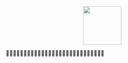 <div id="header" align="center">
   <img src="https://media.giphy.com/media/v1.Y2lkPTc5MGI3NjExbXh6dXJzajloN3k2djd2MW5hbXpkMWtsa3VtNHZ6MjZqMnlzMHhjNiZlcD12MV9pbnRlcm5hbF9naWZfYnlfaWQmY3Q9Zw/Z5xk7fGO5FjjTElnpT/giphy-downsized-large.gif" width="100"/>
</div>

🦾🦾🦾🦾🦾🦾🦾🦾🦾🦾🦾🦾🦾🦾🦾🦾🦾🦾🦾🦾🦾🦾🦾🦾🦾🦾🦾🦾



<!--
**mariannatrench247/mariannatrench247** is a ✨ _special_ ✨ repository because its `README.md` (this file) appears on your GitHub profile.

Here are some ideas to get you started:

- 🔭 I’m currently working on ...
- 🌱 I’m currently learning ...
- 👯 I’m looking to collaborate on ...
- 🤔 I’m looking for help with ...
- 💬 Ask me about ...
- 📫 How to reach me: ...
- 😄 Pronouns: ...
- ⚡ Fun fact: ...
-->
